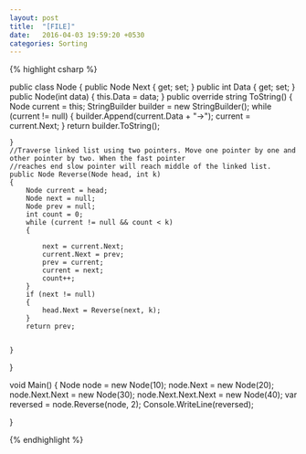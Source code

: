 ```yaml
---
layout: post
title:  "[FILE]"
date:   2016-04-03 19:59:20 +0530
categories: Sorting
---
```


{% highlight csharp %}

public class Node
{
	public Node Next { get; set; }
	public int Data { get; set; }
	public Node(int data)
	{
		this.Data = data;
	}
	public override string ToString()
	{
		Node current = this;
		StringBuilder builder = new StringBuilder();
		while (current != null)
		{
			builder.Append(current.Data + "->");
			current = current.Next;
		}
		return builder.ToString();


	}
	//Traverse linked list using two pointers. Move one pointer by one and other pointer by two. When the fast pointer
	//reaches end slow pointer will reach middle of the linked list.
	public Node Reverse(Node head, int k)
	{
		Node current = head;
		Node next = null;
		Node prev = null;
		int count = 0;
		while (current != null && count < k)
		{

			next = current.Next;
			current.Next = prev;
			prev = current;
			current = next;
			count++;
		}
		if (next != null)
		{
			head.Next = Reverse(next, k);
		}
		return prev;


	}
}

void Main()
{
	Node node = new Node(10);
	node.Next = new Node(20);
	node.Next.Next = new Node(30);
	node.Next.Next.Next = new Node(40);
	var reversed = node.Reverse(node, 2);
	Console.WriteLine(reversed);

}

{% endhighlight %}